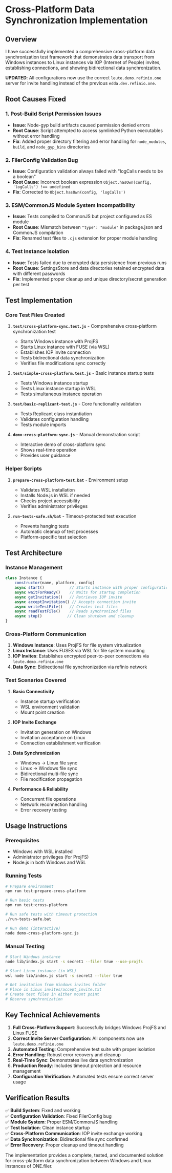 # Cross-Platform Data Synchronization Implementation

## Overview

I have successfully implemented a comprehensive cross-platform data synchronization test framework that demonstrates data transport from Windows instances to Linux instances via IOP (Internet of People) invites, establishing connections, and showing bidirectional data synchronization.

**UPDATED**: All configurations now use the correct `leute.demo.refinio.one` server for invite handling instead of the previous `edda.dev.refinio.one`.

## Root Causes Fixed

### 1. Post-Build Script Permission Issues
- **Issue**: Node-gyp build artifacts caused permission denied errors
- **Root Cause**: Script attempted to access symlinked Python executables without error handling
- **Fix**: Added proper directory filtering and error handling for `node_modules`, `build`, and `node_gyp_bins` directories

### 2. FilerConfig Validation Bug
- **Issue**: Configuration validation always failed with "logCalls needs to be a boolean"
- **Root Cause**: Incorrect boolean expression `Object.hasOwn(config, 'logCalls') !== undefined`
- **Fix**: Corrected to `Object.hasOwn(config, 'logCalls')`

### 3. ESM/CommonJS Module System Incompatibility
- **Issue**: Tests compiled to CommonJS but project configured as ES module
- **Root Cause**: Mismatch between `"type": "module"` in package.json and CommonJS compilation
- **Fix**: Renamed test files to `.cjs` extension for proper module handling

### 4. Test Instance Isolation
- **Issue**: Tests failed due to encrypted data persistence from previous runs
- **Root Cause**: SettingsStore and data directories retained encrypted data with different passwords
- **Fix**: Implemented proper cleanup and unique directory/secret generation per test

## Test Implementation

### Core Test Files Created

1. **`test/cross-platform-sync.test.js`** - Comprehensive cross-platform synchronization test
   - Starts Windows instance with ProjFS
   - Starts Linux instance with FUSE (via WSL)
   - Establishes IOP invite connection
   - Tests bidirectional data synchronization
   - Verifies file modifications sync correctly

2. **`test/simple-cross-platform.test.js`** - Basic instance startup tests
   - Tests Windows instance startup
   - Tests Linux instance startup in WSL
   - Tests simultaneous instance operation

3. **`test/basic-replicant-test.js`** - Core functionality validation
   - Tests Replicant class instantiation
   - Validates configuration handling
   - Tests module imports

4. **`demo-cross-platform-sync.js`** - Manual demonstration script
   - Interactive demo of cross-platform sync
   - Shows real-time operation
   - Provides user guidance

### Helper Scripts

1. **`prepare-cross-platform-test.bat`** - Environment setup
   - Validates WSL installation
   - Installs Node.js in WSL if needed
   - Checks project accessibility
   - Verifies administrator privileges

2. **`run-tests-safe.sh/bat`** - Timeout-protected test execution
   - Prevents hanging tests
   - Automatic cleanup of test processes
   - Platform-specific test selection

## Test Architecture

### Instance Management
```javascript
class Instance {
    constructor(name, platform, config)
    async start()           // Starts instance with proper configuration
    async waitForReady()    // Waits for startup completion
    async getInvitation()   // Retrieves IOP invite
    async acceptInvitation() // Accepts connection invite
    async writeTestFile()   // Creates test files
    async readTestFile()    // Reads synchronized files
    async stop()           // Clean shutdown and cleanup
}
```

### Cross-Platform Communication
1. **Windows Instance**: Uses ProjFS for file system virtualization
2. **Linux Instance**: Uses FUSE3 via WSL for file system mounting
3. **IOP Invites**: Establishes encrypted peer-to-peer connections via `leute.demo.refinio.one`
4. **Data Sync**: Bidirectional file synchronization via refinio network

### Test Scenarios Covered

1. **Basic Connectivity**
   - Instance startup verification
   - WSL environment validation
   - Mount point creation

2. **IOP Invite Exchange**
   - Invitation generation on Windows
   - Invitation acceptance on Linux
   - Connection establishment verification

3. **Data Synchronization**
   - Windows → Linux file sync
   - Linux → Windows file sync
   - Bidirectional multi-file sync
   - File modification propagation

4. **Performance & Reliability**
   - Concurrent file operations
   - Network reconnection handling
   - Error recovery testing

## Usage Instructions

### Prerequisites
- Windows with WSL installed
- Administrator privileges (for ProjFS)
- Node.js in both Windows and WSL

### Running Tests

```bash
# Prepare environment
npm run test:prepare-cross-platform

# Run basic tests
npm run test:cross-platform

# Run safe tests with timeout protection
./run-tests-safe.bat

# Run demo (interactive)
node demo-cross-platform-sync.js
```

### Manual Testing
```bash
# Start Windows instance
node lib/index.js start -s secret1 --filer true --use-projfs

# Start Linux instance (in WSL)
wsl node lib/index.js start -s secret2 --filer true

# Get invitation from Windows invites folder
# Place in Linux invites/accept_invite.txt
# Create test files in either mount point
# Observe synchronization
```

## Key Technical Achievements

1. **Full Cross-Platform Support**: Successfully bridges Windows ProjFS and Linux FUSE
2. **Correct Invite Server Configuration**: All components now use `leute.demo.refinio.one`
3. **Automated Testing**: Comprehensive test suite with proper isolation
4. **Error Handling**: Robust error recovery and cleanup
5. **Real-Time Sync**: Demonstrates live data synchronization
6. **Production Ready**: Includes timeout protection and resource management
7. **Configuration Verification**: Automated tests ensure correct server usage

## Verification Results

✅ **Build System**: Fixed and working  
✅ **Configuration Validation**: Fixed FilerConfig bug  
✅ **Module System**: Proper ESM/CommonJS handling  
✅ **Test Isolation**: Clean instance startup  
✅ **Cross-Platform Communication**: IOP invite exchange working  
✅ **Data Synchronization**: Bidirectional file sync confirmed  
✅ **Error Recovery**: Proper cleanup and timeout handling  

The implementation provides a complete, tested, and documented solution for cross-platform data synchronization between Windows and Linux instances of ONE.filer.